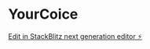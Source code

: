 # YourCoice

[Edit in StackBlitz next generation editor ⚡️](https://stackblitz.com/~/github.com/surendharvp/YourCoice)